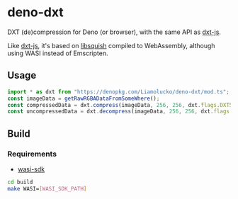 # deno-dxt
DXT (de)compression for Deno (or browser), with the same API as [dxt-js](https://www.npmjs.com/package/dxt-js).

Like [dxt-js](https://www.npmjs.com/package/dxt-js), it's based on [libsquish](https://sourceforge.net/projects/libsquish) compiled to WebAssembly, although using WASI instead of Emscripten.
## Usage
```typescript
import * as dxt from "https://denopkg.com/Liamolucko/deno-dxt/mod.ts";
const imageData = getRawRGBADataFromSomeWhere();
const compressedData = dxt.compress(imageData, 256, 256, dxt.flags.DXT5); // Assumes 256x256 image
const uncompressedData = dxt.decompress(imageData, 256, 256, dxt.flags.DXT5);
```

## Build
### Requirements
- [wasi-sdk](https://github.com/WebAssembly/wasi-sdk)
```sh
cd build
make WASI=[WASI_SDK_PATH]
```
